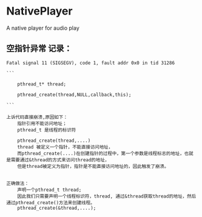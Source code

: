 # NativePlayer
A native player  for audio  play


## 空指针异常 记录：

   `Fatal signal 11 (SIGSEGV), code 1, fault addr 0x0 in tid 31286 `

    ```

        pthread_t* thread;

        pthread_create(thread,NULL,callback,this);

    ```

    上诉代码直接崩溃,原因如下：
        指针引用不能访问地址；
        pthread_t 是线程的标识符

        pthread_create(thread,....)
        thread 被定义一个指针，不能直接访问地址，
        而pthread_create(....)在创建指针的过程中，第一个参数是线程标志的地址，也就是需要通过&thread的方式来访问thread的地址，
        但是thread被定义为指针，指针是不能直接访问地址的，因此触发了崩溃。


    正确做法：
        声明一个pthread_t thread;
        因此我们只需要声明一个线程标识符，thread, 通过&thread获取thread的地址，然后通过pthread_create()方法来创建线程。
        pthread_create(&thread,....);


